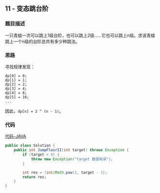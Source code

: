 ## 11 - 变态跳台阶

### 题目描述

一只青蛙一次可以跳上1级台阶，也可以跳上2级……它也可以跳上n级。求该青蛙跳上一个n级的台阶总共有多少种跳法。

### 思路

寻找规律发现：
```$xslt
dp[0] = 0;
dp[1] = 1;
dp[2] = 2;
dp[3] = 4;
dp[4] = 8;
dp[5] = 16;
...
```

因此，`dp[n] = 2 ^ (n - 1)`。

### 代码
[代码-JAVA](Solution.java)

```java
public class Solution {
    public int JumpFloorII(int target) throws Exception {
        if (target < 0) {
            throw new Exception("target 数值有误");
        }

        int res = (int)Math.pow(2, target - 1);
        return res;
    }
}
```